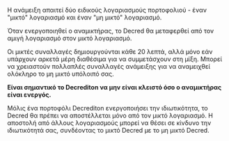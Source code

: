 Η ανάμειξη απαιτεί δύο ειδικούς λογαριασμούς πορτοφολιού - έναν "μικτό" λογαριασμό και έναν "μη μικτό" λογαριασμό.

Όταν ενεργοποιηθεί ο αναμικτήρας, το Decred θα μεταφερθεί από τον αμιγή λογαριασμό στον μικτό λογαριασμό.

Οι μικτές συναλλαγές δημιουργούνται κάθε 20 λεπτά, αλλά μόνο εάν υπάρχουν αρκετά μέρη διαθέσιμα για να συμμετάσχουν στη μίξη.
Μπορεί να χρειαστούν πολλαπλές συναλλαγές ανάμειξης για να αναμειχθεί ολόκληρο το μη μικτό υπόλοιπό σας.

**Είναι σημαντικό το Decrediton να μην είναι κλειστό όσο ο αναμικτήρας είναι ενεργός.**

Μόλις ένα πορτοφόλι Decrediton ενεργοποιήσει την ιδιωτικότητα, το Decred θα πρέπει να αποστέλλεται μόνο από τον μικτό λογαριασμό.
Η αποστολή από άλλους λογαριασμούς μπορεί να θέσει σε κίνδυνο την ιδιωτικότητά σας, συνδέοντας το μικτό Decred με το μη μικτό Decred.
